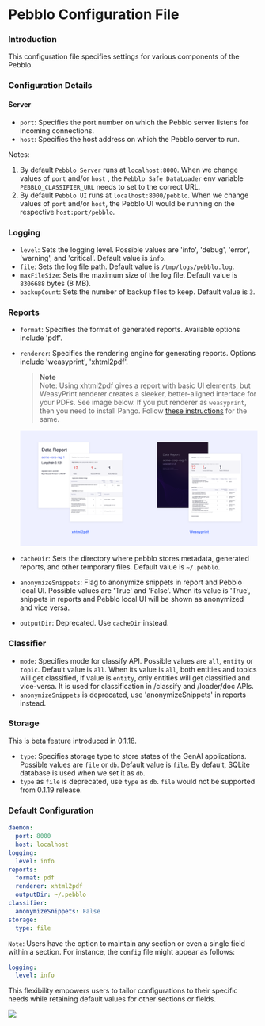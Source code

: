# Pebblo Configuration File

### Introduction

This configuration file specifies settings for various components of the Pebblo.

### Configuration Details

#### Server

- `port`: Specifies the port number on which the Pebblo server listens for incoming connections.
- `host`: Specifies the host address on which the Pebblo server to run.

Notes:

1. By default `Pebblo Server` runs at `localhost:8000`. When we change values of `port` and/or `host` , the `Pebblo Safe DataLoader` env variable `PEBBLO_CLASSIFIER_URL` needs to set to the correct URL.
2. By default `Pebblo UI` runs at `localhost:8000/pebblo`. When we change values of `port` and/or `host`, the Pebblo UI would be running on the respective `host:port/pebblo`.

### Logging

- `level`: Sets the logging level. Possible values are 'info', 'debug', 'error', 'warning', and 'critical'. Default value is `info`.
- `file`: Sets the log file path. Default value is `/tmp/logs/pebblo.log`.
- `maxFileSize`: Sets the maximum size of the log file. Default value is `8306688` bytes (8 MB).
- `backupCount`: Sets the number of backup files to keep. Default value is `3`.

### Reports

- `format`: Specifies the format of generated reports. Available options include 'pdf'.
- `renderer`: Specifies the rendering engine for generating reports. Options include 'weasyprint', 'xhtml2pdf'.

  > **Note**  
  >  Note: Using xhtml2pdf gives a report with basic UI elements, but WeasyPrint renderer creates a sleeker, better-aligned interface for your PDFs. See image below. If you put renderer as `weasyprint`, then you need to install Pango. Follow [these instructions](./installation.md#install-weasyprint-library) for the same.

  ![Pebblo Reports](../static/img/report-comparision.png)

- `cacheDir`: Sets the directory where pebblo stores metadata, generated reports, and other temporary files. Default value is `~/.pebblo`.
- `anonymizeSnippets`: Flag to anonymize snippets in report and Pebblo local UI. Possible values are 'True' and 'False'. When its value is 'True', snippets in reports and Pebblo local UI will be shown as anonymized and vice versa.
- `outputDir`: Deprecated. Use `cacheDir` instead.

### Classifier

- `mode`: Specifies mode for classify API. Possible values are `all`, `entity` or `topic`. Default value is `all`. When its value is `all`, both entities and topics will get classified, if value is `entity`, only entities will get classified and vice-versa. It is used for classification in /classify and /loader/doc APIs.
- `anonymizeSnippets` is deprecated, use 'anonymizeSnippets' in reports instead.

### Storage
This is beta feature introduced in 0.1.18.
- `type`: Specifies storage type to store states of the GenAI applications. Possible values are `file` or `db`.  Default value is `file`. By default, SQLite database is used when we set it as `db`.
- `type` as `file` is deprecated, use `type` as `db`. `file` would not be supported from 0.1.19 release.

### Default Configuration

```yaml
daemon:
  port: 8000
  host: localhost
logging:
  level: info
reports:
  format: pdf
  renderer: xhtml2pdf
  outputDir: ~/.pebblo
classifier:
  anonymizeSnippets: False
storage:
  type: file
```

`Note`:
Users have the option to maintain any section or even a single field within a section. For instance, the `config` file might appear as follows:

```yaml
logging:
  level: info
```

This flexibility empowers users to tailor configurations to their specific needs while retaining default values for other sections or fields.

<img referrerpolicy="no-referrer-when-downgrade" src="https://static.scarf.sh/a.png?x-pxid=7abf7d3d-2654-4615-9d7a-d3db68033da7" />
